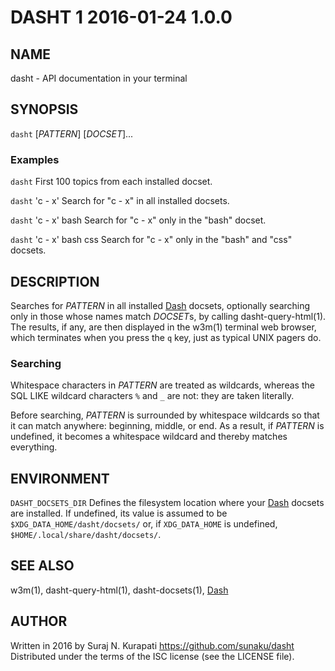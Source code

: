 # DASHT 1                       2016-01-24                            1.0.0

## NAME

dasht - API documentation in your terminal

## SYNOPSIS

`dasht` [*PATTERN*] [*DOCSET*]...

### Examples

`dasht`
  First 100 topics from each installed docset.

`dasht` 'c - x'
  Search for "c - x" in all installed docsets.

`dasht` 'c - x' bash
  Search for "c - x" only in the "bash" docset.

`dasht` 'c - x' bash css
  Search for "c - x" only in the "bash" and "css" docsets.

## DESCRIPTION

Searches for *PATTERN* in all installed [Dash] docsets, optionally searching
only in those whose names match *DOCSET*s, by calling dasht-query-html(1).
The results, if any, are then displayed in the w3m(1) terminal web browser,
which terminates when you press the `q` key, just as typical UNIX pagers do.

### Searching

Whitespace characters in *PATTERN* are treated as wildcards, whereas the
SQL LIKE wildcard characters `%` and `_` are not: they are taken literally.

Before searching, *PATTERN* is surrounded by whitespace wildcards so that it
can match anywhere: beginning, middle, or end.  As a result, if *PATTERN* is
undefined, it becomes a whitespace wildcard and thereby matches everything.

## ENVIRONMENT

`DASHT_DOCSETS_DIR`
  Defines the filesystem location where your [Dash] docsets are installed.
  If undefined, its value is assumed to be `$XDG_DATA_HOME/dasht/docsets/`
  or, if `XDG_DATA_HOME` is undefined, `$HOME/.local/share/dasht/docsets/`.

## SEE ALSO

w3m(1), dasht-query-html(1), dasht-docsets(1), [Dash]

[Dash]: https://kapeli.com/dash

## AUTHOR

Written in 2016 by Suraj N. Kurapati <https://github.com/sunaku/dasht>
Distributed under the terms of the ISC license (see the LICENSE file).